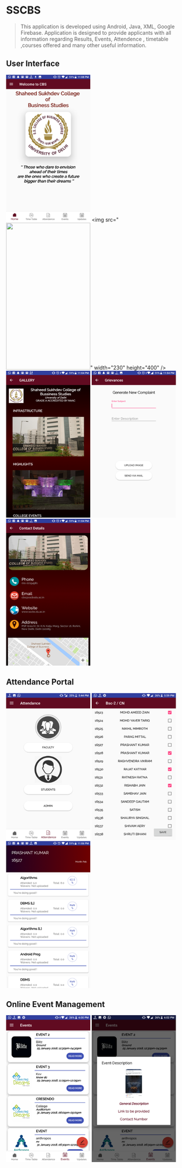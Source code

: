 # SSCBS
> This application is developed using Android, Java, XML, Google Firebase. Application is designed to provide applicants with all information regarding Results, Events, Attendence , timetable ,courses offered and many other useful information.

## User Interface
<img src="https://github.com/Prashant-123/SSCBS/blob/master/Screenshots/Screenshot_20180309-230817.png" width="230" height="400" /> <img src="<img src="https://github.com/Prashant-123/SSCBS/blob/master/Screenshots/Screenshot_20180306-174417.png" width="230" height="400" />" width="230" height="400" /> <img src="https://github.com/Prashant-123/SSCBS/blob/master/Screenshots/Screenshot_20180309-230403.png" width="230" height="400" />  <img src="https://github.com/Prashant-123/SSCBS/blob/master/Screenshots/Screenshot_20180309-230412.png" width="230" height="400" />  <img src="https://github.com/Prashant-123/SSCBS/blob/master/Screenshots/Screenshot_20180309-230432.png" width="230" height="400" />


## Attendance Portal
<img src="https://github.com/Prashant-123/SSCBS/blob/master/Screenshots/Screenshot_20180306-174441.png" width="230" height="400" /> <img src="https://github.com/Prashant-123/SSCBS/blob/master/Screenshots/Screenshot_20180306-175905.png" width="230" height="400" />  <img src="https://github.com/Prashant-123/SSCBS/blob/master/Screenshots/Screenshot_20180309-230601.png" width="230" height="400" />


## Online Event Management
<img src="https://github.com/Prashant-123/SSCBS/blob/master/Screenshots/Screenshot_20180306-180014.png" width="230" height="400" /> <img src="https://github.com/Prashant-123/SSCBS/blob/master/Screenshots/Screenshot_20180306-180207.png" width="230" height="400" />
